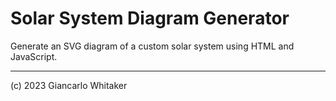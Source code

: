 # Solar System Diagram Generator

Generate an SVG diagram of a custom solar system using HTML and JavaScript.

---

(c) 2023 Giancarlo Whitaker
